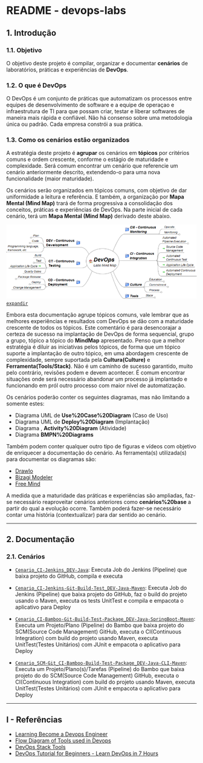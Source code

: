 # README - devops-labs

## 1. Introdução

### 1.1. Objetivo
O objetivo deste projeto é compilar, organizar e documentar __cenários__ de laboratórios, práticas e experiências de **DevOps**.


### 1.2. O que é DevOps
O DevOps é um conjunto de práticas que automatizam os processos entre equipes de desenvolvimento de software e a equipe de operaçao e infraestrutura de TI para que possam criar, testar e liberar softwares de maneira mais rápida e confiável. Não há consenso sobre uma metodologia única ou padrão. Cada empresa constrói a sua prática.


### 1.3. Como os cenários estão organizados
A estratégia deste projeto é __agrupar__ os cenários em __tópicos__ por critérios comuns e ordem crescente, conforme o estágio de maturidade e complexidade. Será comum encontrar um cenário que referencie um cenário anteriormente descrito, extendendo-o para uma nova funcionalidade (maior maturidade). 

Os cenários serão organizados em tópicos comuns, com objetivo de dar uniformidade a leitura e referência. E também, a organização por __Mapa Mental (Mind Map)__ trará de forma progressiva a consolidação dos conceitos, práticas e experiências de DevOps. Na parte inicial de cada cenário, terá um __Mapa Mental (Mind Map)__ derivado deste abaixo.

![MindMap DevOps](doc/MindMap%20DevOps.png)
[`expandir`](doc/MindMap%20DevOps%20-%20all%20expanded.png)



Embora esta documentação agrupe tópicos comuns, vale lembrar que as melhores experiências e resultados com DevOps se dão com a maturidade crescente de todos os tópicos. Este comentário é para desencorajar a certeza de sucesso na implantação de DevOps de forma sequencial, grupo a grupo, tópico a tópico do __MindMap__ apresentado. Penso que a melhor estratégia é diluir as iniciativas pelos tópicos, de forma que um tópico suporte a implantação de outro tópico, em uma abordagem crescente de complexidade, sempre suportada pela __Cultura(Culture)__ e __Ferramenta(Tools/Stack)__. Não é um caminho de sucesso garantido, muito pelo contrário, revisões podem e devem acontecer. É comum encontrar situações onde será necessário abandonar um processo já implantado e funcionando em pról outro processo com maior nível de automatização.

Os cenários poderão conter os seguintes diagramas, mas não limitando a somente estes:

* Diagrama UML de __Use%20Case%20Diagram__ (Caso de Uso)
* Diagrama UML de __Deploy%20Diagram__ (Implantação)
* Diagrama , __Activity%20Diagram__ (Atividade)
* Diagrama __BMPN%20Diagrams__ 

Também podem conter qualquer outro tipo de figuras e vídeos com objetivo de enriquecer a documentação do cenário. As ferramenta(s) utilizada(s) para documentar os diagramas são:

* [DrawIo](https://www.draw.io/)
* [Bizagi Modeler](http://www.miluzzi.com.br/site2/bpmn/bpmn_basics.htm)
* [Free Mind](https://freemind.br.softonic.com/)

A medida que a maturidade das práticas e experiências são ampliadas, faz-se necessário reaproveitar cenários anteriores como __cenários%20base__ a partir do qual a evolução ocorre. Também poderá fazer-se necessário contar uma história (contextualizar) para dar sentido ao cenário.


---
## 2. Documentação

### 2.1. Cenários

* [`Cenario_CI-Jenkins_DEV-Java`](README_Cenario_SCM-Git_CI-Jenkins_DEV-Java.md): Executa Job do Jenkins (Pipeline) que baixa projeto do GitHub, compila e executa

* [`Cenario_CI-Jenkins-Git-Build-Test_DEV-Java-Maven`](README_Cenario_SCM-Git_CI-Jenkins-Maven-Build-Test-Package_DEV-Java.md): Executa Job do Jenkins (Pipeline) que baixa projeto do GitHub, faz o build do projeto usando o Maven, executa os tests UnitTest e compila e empacota o aplicativo para Deploy

* [`Cenario_CI-Bamboo-Git-Build-Test-Package_DEV-Java-SpringBoot-Maven`](README_Cenario_SCM-Git_CI-Bamboo-Maven-Build-Test-Package_DEV-Java-SpringBoot.md): Executa um Projeto/Plano (Pipeline) do Bambo que baixa projeto do SCM(Source Code Management) GitHub, executa o CI(Continuous Integration) com build do projeto usando Maven, executa UnitTest(Testes Unitários) com JUnit e empacota o aplicativo para Deploy

* [`Cenario_SCM-Git_CI-Bamboo-Build-Test-Package_DEV-Java-CLI-Maven`](README_Cenario_SCM-Git_CI-Bamboo-Maven-Build-Test-Package_DEV-Java-Cli.md): Executa um Projeto/Plano(s)/Tarefas (Pipeline) do Bambo que baixa projeto do do SCM(Source Code Management)  GitHub, executa o CI(Continuous Integration) com build do projeto usando Maven, executa UnitTest(Testes Unitários) com JUnit e empacota o aplicativo para Deploy

---
## I - Referências

* [Learning Become a Devops Engineer](https://www.linkedin.com/learning/paths/become-a-devops-engineer)
* [Flow Diagram of Tools used in Devops](https://medium.com/devops-process-and-tools/flow-diagram-of-tools-used-in-devops-b8d9f944ef21)
* [DevOps Stack Tools](https://www.agilestacks.com/products/devops-stack)
* [DevOps Tutorial for Beginners - Learn DevOps in 7 Hours](https://www.youtube.com/watch?v=hQcFE0RD0cQ)
